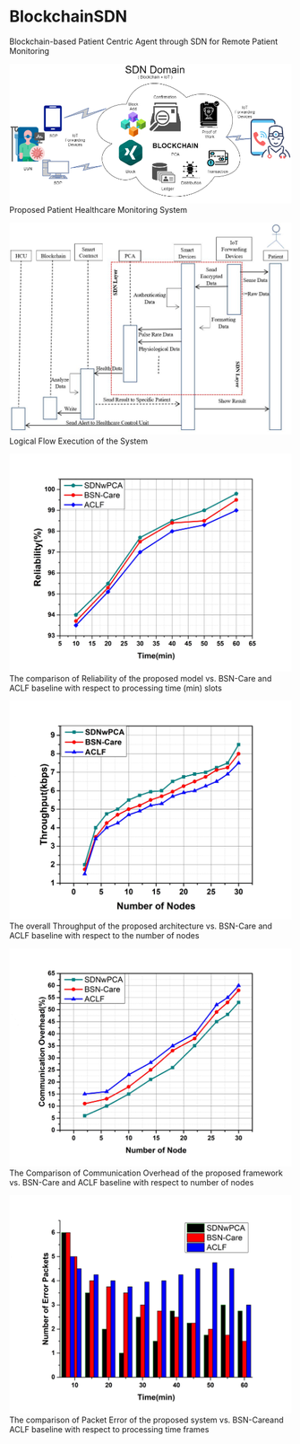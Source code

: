 # BlockchainSDN

Blockchain-based Patient Centric Agent through SDN for Remote Patient Monitoring

![Proposed Model](/images/proposed.png)
Proposed Patient Healthcare Monitoring System


![Proposed Model](/images/fd.JPG)
Logical Flow Execution of the System


![Analysis Results](/images/re1.jpg)
The comparison of Reliability of the proposed model vs. BSN-Care and ACLF baseline with respect to processing time (min) slots


![Analysis Results](/images/TH1.jpg)
The overall Throughput of the proposed architecture vs. BSN-Care and ACLF baseline with respect to the number of nodes

![Analysis Results](/images/CO.jpg)
The  Comparison  of  Communication  Overhead  of  the  proposed framework vs. BSN-Care and ACLF baseline with respect to number of nodes

![Analysis Results](/images/PE.jpg)
The comparison of Packet Error of the proposed system vs. BSN-Careand ACLF baseline with respect to processing time frames
